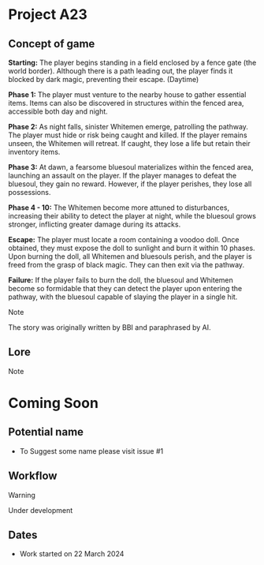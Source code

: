 # Project A23

## Concept of game
**Starting:** The player begins standing in a field enclosed by a fence gate (the world border). Although there is a path leading out, the player finds it blocked by dark magic, preventing their escape. (Daytime)

**Phase 1:** The player must venture to the nearby house to gather essential items. Items can also be discovered in structures within the fenced area, accessible both day and night.

**Phase 2:** As night falls, sinister Whitemen emerge, patrolling the pathway. The player must hide or risk being caught and killed. If the player remains unseen, the Whitemen will retreat. If caught, they lose a life but retain their inventory items.

**Phase 3:** At dawn, a fearsome bluesoul materializes within the fenced area, launching an assault on the player. If the player manages to defeat the bluesoul, they gain no reward. However, if the player perishes, they lose all possessions.

**Phase 4 - 10:** The Whitemen become more attuned to disturbances, increasing their ability to detect the player at night, while the bluesoul grows stronger, inflicting greater damage during its attacks.

**Escape:** The player must locate a room containing a voodoo doll. Once obtained, they must expose the doll to sunlight and burn it within 10 phases. Upon burning the doll, all Whitemen and bluesouls perish, and the player is freed from the grasp of black magic. They can then exit via the pathway.

**Failure:** If the player fails to burn the doll, the bluesoul and Whitemen become so formidable that they can detect the player upon entering the pathway, with the bluesoul capable of slaying the player in a single hit.

> [!Note]
> The story was originally written by BBI and paraphrased by AI.

## Lore
> [!Note]
> # Coming Soon

## Potential name
- To Suggest some name please visit issue #1

## Workflow
> [!Warning]
> Under development

## Dates
- Work started on 22 March 2024